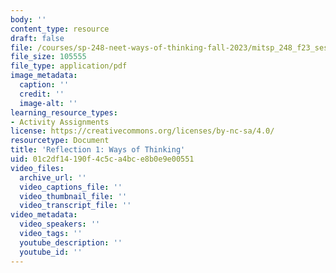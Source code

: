 ```yaml
---
body: ''
content_type: resource
draft: false
file: /courses/sp-248-neet-ways-of-thinking-fall-2023/mitsp_248_f23_ses01_ref01.pdf
file_size: 105555
file_type: application/pdf
image_metadata:
  caption: ''
  credit: ''
  image-alt: ''
learning_resource_types:
- Activity Assignments
license: https://creativecommons.org/licenses/by-nc-sa/4.0/
resourcetype: Document
title: 'Reflection 1: Ways of Thinking'
uid: 01c2df14-190f-4c5c-a4bc-e8b0e9e00551
video_files:
  archive_url: ''
  video_captions_file: ''
  video_thumbnail_file: ''
  video_transcript_file: ''
video_metadata:
  video_speakers: ''
  video_tags: ''
  youtube_description: ''
  youtube_id: ''
---
```


